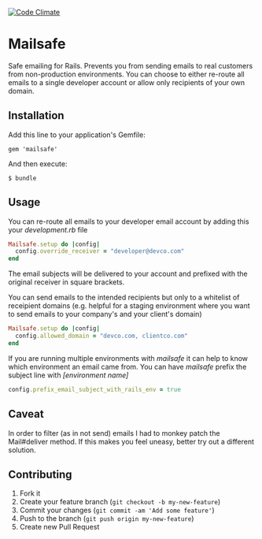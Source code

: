 [![Code Climate](https://codeclimate.com/github/stemps/mailsafe.png)](https://codeclimate.com/github/stemps/mailsafe)
# Mailsafe

Safe emailing for Rails. Prevents you from sending emails to real customers from non-production environments. You can choose to either re-route all emails to a single developer account or allow only recipients of your own domain.

## Installation

Add this line to your application's Gemfile:

    gem 'mailsafe'

And then execute:

    $ bundle

## Usage

You can re-route all emails to your developer email account by adding this your _development.rb_ file

```ruby
Mailsafe.setup do |config|
  config.override_receiver = "developer@devco.com"
end
```

The email subjects will be delivered to your account and prefixed with the original receiver in square brackets.


You can send emails to the intended recipients but only to a whitelist of receipient domains (e.g. helpful for a staging environment where you want to send emails to your company's and your client's domain)

```ruby
Mailsafe.setup do |config|
  config.allowed_domain = "devco.com, clientco.com"
end
```

If you are running multiple environments with _mailsafe_ it can help to know which environment an email came from. You can have _mailsafe_ prefix the subject line with _[environment name]_ 

```ruby
config.prefix_email_subject_with_rails_env = true
```


## Caveat

In order to filter (as in not send) emails I had to monkey patch the Mail#deliver method. If this makes you feel uneasy, better try out a different solution.


## Contributing

1. Fork it
2. Create your feature branch (`git checkout -b my-new-feature`)
3. Commit your changes (`git commit -am 'Add some feature'`)
4. Push to the branch (`git push origin my-new-feature`)
5. Create new Pull Request
